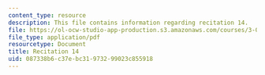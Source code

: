 ```yaml
---
content_type: resource
description: This file contains information regarding recitation 14.
file: https://ol-ocw-studio-app-production.s3.amazonaws.com/courses/3-024-electronic-optical-and-magnetic-properties-of-materials-spring-2013/087338b6c37ebc31973299023c855918_MIT3_024S13_2012rec14.pdf
file_type: application/pdf
resourcetype: Document
title: Recitation 14
uid: 087338b6-c37e-bc31-9732-99023c855918
---
```

